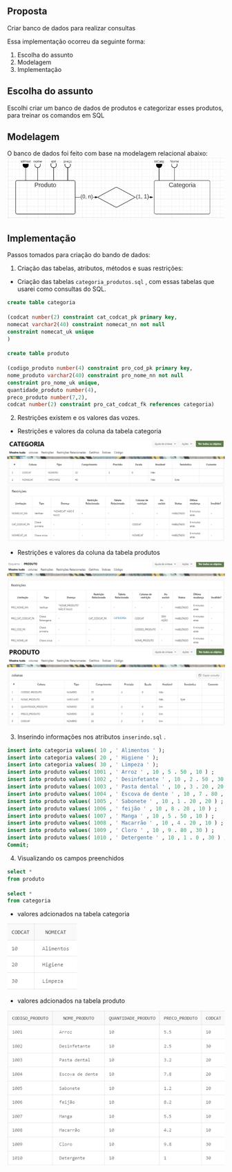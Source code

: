 ##  Proposta

Criar banco de dados para realizar consultas

Essa implementação ocorreu da seguinte forma:
1. Escolha do assunto
2. Modelagem
3. Implementação

##  Escolha do assunto
Escolhi criar um banco de dados de produtos e categorizar esses produtos, para treinar os comandos em SQL

##  Modelagem
O banco de dados foi feito com base na modelagem relacional abaixo:
![ modelagem-relacional ](https://github.com/ellenvdjsilva/criandobds/blob/main/modelagem-relacional.png)

##  Implementação
Passos tomados para criação do bando de dados:
1. Criação das tabelas, atributos, métodos e suas restrições:
- Criação das tabelas `categoria_produtos.sql` , com essas tabelas que usarei como consultas do SQL.
```sql
create table categoria  

(codcat number(2) constraint cat_codcat_pk primary key,  
nomecat varchar2(40) constraint nomecat_nn not null  
constraint nomecat_uk unique  
)

create table produto    

(codigo_produto number(4) constraint pro_cod_pk primary key,  
nome_produto varchar2(40) constraint pro_nome_nn not null  
constraint pro_nome_uk unique,  
quantidade_produto number(4),  
preco_produto number(7,2), 
codcat number(2) constraint pro_cat_codcat_fk references categoria)
```


2. Restrições existem e os valores das vozes.
- Restrições e valores da coluna da tabela categoria

![ restricao-cat ](https://github.com/ellenvdjsilva/criandobds/blob/main/restricao-cat.png)
- Restrições e valores da coluna da tabela produtos

![ restricao-pro ](https://github.com/ellenvdjsilva/criandobds/blob/main/restricao-pro.png)
![ valor-coluna-pro ](https://github.com/ellenvdjsilva/criandobds/blob/main/valor-coluna-pro.png)


3. Inserindo informações nos atributos `inserindo.sql` .
```sql
insert into categoria values( 10 , ' Alimentos ' );
insert into categoria values( 20 , ' Higiene ' );
insert into categoria values( 30 , ' Limpeza ' );
insert into produto values( 1001 , ' Arroz ' , 10 , 5 . 50 , 10 ) ;
insert into produto values( 1002 , ' Desinfetante ' , 10 , 2 . 50 , 30 ) ;
insert into produto values( 1003 , ' Pasta dental ' , 10 , 3 . 20 , 20 ) ;
insert into produto values( 1004 , ' Escova de dente ' , 10 , 7 . 80 , 20 ) ;
insert into produto values( 1005 , ' Sabonete ' , 10 , 1 . 20 , 20 ) ;
insert into produto values( 1006 , ' feijão ' , 10 , 8 . 20 , 10 ) ;
insert into produto values( 1007 , ' Manga ' , 10 , 5 . 50 , 10 ) ;
insert into produto values( 1008 , ' Macarrão ' , 10 , 4 . 20 , 10 ) ;
insert into produto values( 1009 , ' Cloro ' , 10 , 9 . 80 , 30 ) ;
insert into produto values( 1010 , ' Detergente ' , 10 , 1 . 0 , 30 ) ;
Commit;
```
4. Visualizando os campos preenchidos 
```sql
select *
from produto

select *
from categoria
```


- valores adcionados na tabela categoria

![tabela-categoria](https://github.com/ellenvdjsilva/criandobds/blob/main/tabela-categoria.png)

- valores adcionados na tabela produto

![tabela-produto](https://github.com/ellenvdjsilva/criandobds/blob/main/tabela-produto.png)
